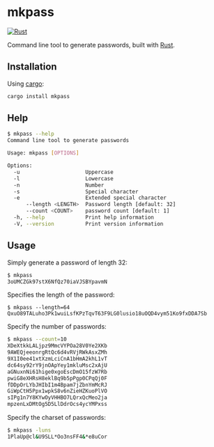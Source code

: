 # mkpass

[![Rust](https://github.com/seekincs/mkpass/actions/workflows/rust.yml/badge.svg?branch=master)](https://github.com/seekincs/mkpass/actions/workflows/rust.yml)

Command line tool to generate passwords, built with [Rust](https://www.rust-lang.org/).

## Installation

Using [cargo](https://doc.rust-lang.org/cargo/):

```bash
cargo install mkpass
```

## Help

```bash
$ mkpass --help
Command line tool to generate passwords

Usage: mkpass [OPTIONS]

Options:
  -u                     Uppercase
  -l                     Lowercase
  -n                     Number
  -s                     Special character
  -e                     Extended special character
      --length <LENGTH>  Password length [default: 32]
      --count <COUNT>    password count [default: 1]
  -h, --help             Print help information
  -V, --version          Print version information
```

## Usage

Simply generate a password of length 32:

```bash
$ mkpass
3oUMCZGk97stX6NfQz70iaVJSBYpavmN
```

Specifies the length of the password:

```
$ mkpass --length=64
QxuO89TALuho3Pk1wuiLsfKPzTqvT63F9LG0lusio18uOQD4vym51Ko9fxDDA7Sb
```

Specify the number of passwords:

```bash
$ mkpass --count=10
XDeXtkkLALjpz9MmcVYPOa28V0Ye2XKb
9AWEQjeeonrgRtQc6d4vRVjRWkAsxZMh
9X1I0ee41xtXzmLciCnA1bHmA2khL1vT
dc64sy92rY9jnOApYey1mkluMsc2xAjU
aGNuxnNi61hige0xgoEscDmO15fzW7Rb
pwiG8eXHRsH8eklBq9b5pPgp0CPqQj0F
fDDpOrLYbJHIbI1m4Bpam7jZbnYmMcRJ
GiWpCtH5Ppx1wpkS8v6nZieHZKuoPlVO
sIPg1n7Y8KYwOyVHHBO7LQrxQcMeo2ja
mpzenLxDMtOg5D5LlDdrOcs4ycYMPxss
```

Specify the charset of passwords:

```bash
$ mkpass -luns
1PlaUp@cl&U9SLL*Oo3nsFF4&*e8uCor
```
